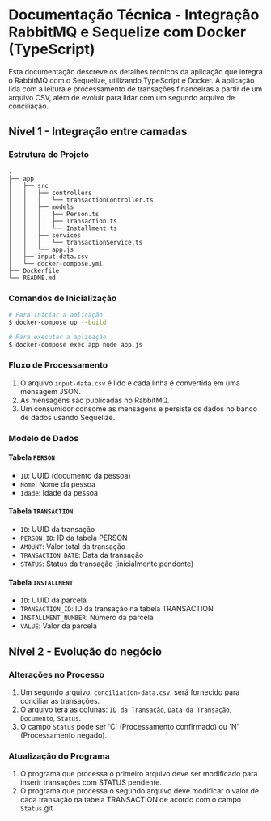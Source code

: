 # Documentação Técnica - Integração RabbitMQ e Sequelize com Docker (TypeScript)

Esta documentação descreve os detalhes técnicos da aplicação que integra o RabbitMQ com o Sequelize, utilizando TypeScript e Docker. A aplicação lida com a leitura e processamento de transações financeiras a partir de um arquivo CSV, além de evoluir para lidar com um segundo arquivo de conciliação.

## Nível 1 - Integração entre camadas

### Estrutura do Projeto
```plaintext
.
├── app
│   ├── src
│   │   ├── controllers
│   │   │   └── transactionController.ts
│   │   ├── models
│   │   │   ├── Person.ts
│   │   │   ├── Transaction.ts
│   │   │   └── Installment.ts
│   │   ├── services
│   │   │   └── transactionService.ts
│   │   └── app.js
│   ├── input-data.csv
│   └── docker-compose.yml
├── Dockerfile
└── README.md
```

### Comandos de Inicialização
```bash
# Para iniciar a aplicação
$ docker-compose up --build

# Para executar a aplicação
$ docker-compose exec app node app.js
```

### Fluxo de Processamento
1. O arquivo `input-data.csv` é lido e cada linha é convertida em uma mensagem JSON.
2. As mensagens são publicadas no RabbitMQ.
3. Um consumidor consome as mensagens e persiste os dados no banco de dados usando Sequelize.

### Modelo de Dados
#### Tabela `PERSON`
- `ID`: UUID (documento da pessoa)
- `Nome`: Nome da pessoa
- `Idade`: Idade da pessoa

#### Tabela `TRANSACTION`
- `ID`: UUID da transação
- `PERSON_ID`: ID da tabela PERSON
- `AMOUNT`: Valor total da transação
- `TRANSACTION_DATE`: Data da transação
- `STATUS`: Status da transação (inicialmente pendente)

#### Tabela `INSTALLMENT`
- `ID`: UUID da parcela
- `TRANSACTION_ID`: ID da transação na tabela TRANSACTION
- `INSTALLMENT_NUMBER`: Número da parcela
- `VALUE`: Valor da parcela

## Nível 2 - Evolução do negócio

### Alterações no Processo
1. Um segundo arquivo, `conciliation-data.csv`, será fornecido para conciliar as transações.
2. O arquivo terá as colunas: `ID da Transação`, `Data da Transação`, `Documento`, `Status`.
3. O campo `Status` pode ser 'C' (Processamento confirmado) ou 'N' (Processamento negado).

### Atualização do Programa
1. O programa que processa o primeiro arquivo deve ser modificado para inserir transações com STATUS pendente.
2. O programa que processa o segundo arquivo deve modificar o valor de cada transação na tabela TRANSACTION de acordo com o campo `Status`.git 
